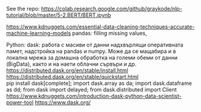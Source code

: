 See the repo:
https://colab.research.google.com/github/graykode/nlp-tutorial/blob/master/5-2.BERT/BERT.ipynb

https://www.kdnuggets.com/essential-data-cleaning-techniques-accurate-machine-learning-models
pandas: filling missing values, 

Python: dask: работа с масиви от данни надхвърлящи оперативната памет, надстройка на pandas и numpy. Може да се мащабира и в локална мрежа за домашна обработка на големи обеми от данни (BigData), както и на наети облачни сървъри и др.
https://distributed.dask.org/en/stable/install.html
https://distributed.dask.org/en/stable/quickstart.html  
pip install dask[complete]; import dask.array as da; import dask.dataframe as dd; from dask import delayed; from dask.distributed import Client
https://www.kdnuggets.com/introduction-dask-python-data-scientist-power-tool
https://www.dask.org/  
